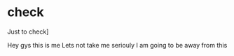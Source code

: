 # check
Just to check]


Hey gys this is me 
Lets not take me seriouly 
I am going to be away from this
